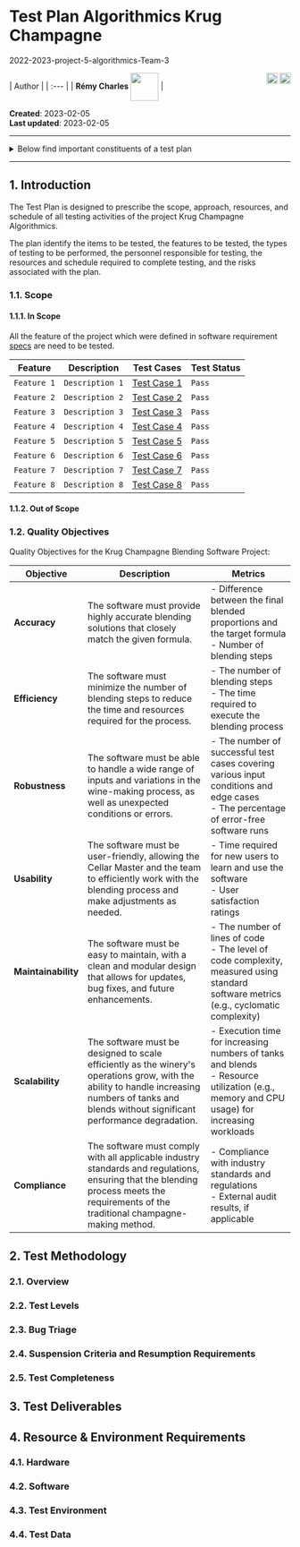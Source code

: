 # Test Plan Algorithmics Krug Champagne

2022-2023-project-5-algorithmics-Team-3

[<img src="https://www.presse-citron.net/app/uploads/2020/06/linkedin-logo.jpg"  width="20px" align=right>](https://www.linkedin.com/in/r%C3%A9my-charles-2a8960232/)
[<img src="https://cdn.pixabay.com/photo/2022/01/30/13/33/github-6980894_1280.png" width="20" align="right">](https://github.com/RemyCHARLES)
| Author | 
| :--- |
| **Rémy Charles** <img src="https://ca.slack-edge.com/T019N8PRR7W-U0338M4B32R-2e88fca92827-512" width="50px" align=center> | 

**Created**: 2023-02-05 <br>
**Last updated**: 2023-02-05

_____

<details><summary>Below find important constituents of a test plan</summary>

- [Introduction](#1-introduction) <br>
  - [1.1. Scope](#11-scope) <br>
    - [1.1.1. In Scope](#111-in-scope) <br>
    - [1.1.2. Out of Scope](#112-out-of-scope) <br>
  - [1.2. Quality Objectives](#12-quality-objectives) <br>
- [Test Methodology](#2-test-methodology)
   - [2.1. Overview](#21-overview) <br>
   - [2.2. Test Levels](#22-test-levels) <br>
   - [2.3. Bug Triage](#23-bug-triage) <br>
   - [2.4. Suspension Criteria and Resumption Requirements](#24-suspension-criteria-and-resumption-requirements) <br>
   - [2.5. Test Completeness](#25-test-completeness) <br>
- [Test Deliverables](#3-test-deliverables) <br>  
- [Resource & Environment Requirements](#4-resource--environment-requirements) <br>
    - [4.1. Testing Tools](#41-testing-tools) <br>
    - [4.2. Test Environment](#42-test-environment) <br>

</details>

_____

## 1. Introduction

The Test Plan is designed to prescribe the scope, approach, resources, and schedule of all testing activities of the project Krug Champagne Algorithmics.

The plan identify the items to be tested, the features to be tested, the types of testing to be performed, the personnel responsible for testing, the resources and schedule required to complete testing, and the risks associated with the plan.

### 1.1. Scope

#### 1.1.1. In Scope

All the feature of the project which were defined in software requirement [specs](./../../specs/) are need to be tested.

| Feature | Description | Test Cases | Test Status |
| --- | --- | --- | --- |
| `Feature 1` | `Description 1` | [Test Case 1](./../../test-cases/) | `Pass` |
| `Feature 2` | `Description 2` | [Test Case 2](./../../test-cases/) | `Pass` |
| `Feature 3` | `Description 3` | [Test Case 3](./../../test-cases/) | `Pass` |
| `Feature 4` | `Description 4` | [Test Case 4](./../../test-cases/) | `Pass` |
| `Feature 5` | `Description 5` | [Test Case 5](./../../test-cases/) | `Pass` |
| `Feature 6` | `Description 6` | [Test Case 6](./../../test-cases/) | `Pass` |
| `Feature 7` | `Description 7` | [Test Case 7](./../../test-cases/) | `Pass` |
| `Feature 8` | `Description 8` | [Test Case 8](./../../test-cases/) | `Pass` |

#### 1.1.2. Out of Scope



### 1.2. Quality Objectives

Quality Objectives for the Krug Champagne Blending Software Project:

| Objective       | Description                                                                                                                   | Metrics                                                                                                   |
|-----------------|-------------------------------------------------------------------------------------------------------------------------------|-----------------------------------------------------------------------------------------------------------|
| **Accuracy**    | The software must provide highly accurate blending solutions that closely match the given formula.                            | - Difference between the final blended proportions and the target formula<br>- Number of blending steps   |
| **Efficiency**  | The software must minimize the number of blending steps to reduce the time and resources required for the process.             | - The number of blending steps<br>- The time required to execute the blending process                     |
| **Robustness**  | The software must be able to handle a wide range of inputs and variations in the wine-making process, as well as unexpected conditions or errors.   | - The number of successful test cases covering various input conditions and edge cases<br>- The percentage of error-free software runs   |
| **Usability**   | The software must be user-friendly, allowing the Cellar Master and the team to efficiently work with the blending process and make adjustments as needed. | - Time required for new users to learn and use the software<br>- User satisfaction ratings                |
| **Maintainability** | The software must be easy to maintain, with a clean and modular design that allows for updates, bug fixes, and future enhancements. | - The number of lines of code<br>- The level of code complexity, measured using standard software metrics (e.g., cyclomatic complexity) |
| **Scalability** | The software must be designed to scale efficiently as the winery's operations grow, with the ability to handle increasing numbers of tanks and blends without significant performance degradation. | - Execution time for increasing numbers of tanks and blends<br>- Resource utilization (e.g., memory and CPU usage) for increasing workloads |
| **Compliance**  | The software must comply with all applicable industry standards and regulations, ensuring that the blending process meets the requirements of the traditional champagne-making method. | - Compliance with industry standards and regulations<br>- External audit results, if applicable           |


## 2. Test Methodology

### 2.1. Overview

### 2.2. Test Levels

### 2.3. Bug Triage

### 2.4. Suspension Criteria and Resumption Requirements

### 2.5. Test Completeness

## 3. Test Deliverables

## 4. Resource & Environment Requirements

### 4.1. Hardware

### 4.2. Software

### 4.3. Test Environment

### 4.4. Test Data




